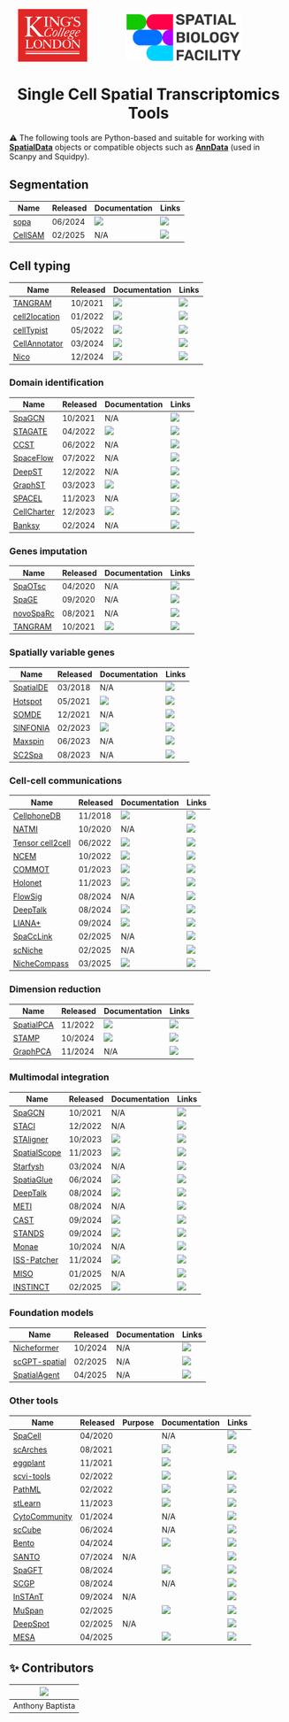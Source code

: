 <div align="center">
  <img src="images/kcl_logo.png" width="125px">
  &nbsp;&nbsp;&nbsp;&nbsp;&nbsp;&nbsp;&nbsp;&nbsp;&nbsp;&nbsp;&nbsp;&nbsp;&nbsp;&nbsp;&nbsp;&nbsp;
  <img src="images/sbf_logo.png" width="210px">
  &nbsp;&nbsp;&nbsp;&nbsp;&nbsp;&nbsp;&nbsp;&nbsp;&nbsp;&nbsp;&nbsp;&nbsp;&nbsp;&nbsp;&nbsp;&nbsp;
</div>

<h1 align="center">
 Single Cell Spatial Transcriptomics Tools
 </h1>

⚠️ The following tools are Python-based and suitable for working with [**SpatialData**](https://spatialdata.scverse.org/en/stable/tutorials/notebooks/notebooks/examples/intro.html) objects or compatible objects such as [**AnnData**](https://anndata.readthedocs.io/en/stable/index.html) (used in Scanpy and Squidpy).

## Segmentation

| Name       | Released | Documentation | Links |
| ---------- | -------  | ------------- | ----- |
| [sopa](https://www.nature.com/articles/s41467-024-48981-z)    | 06/2024 | [<img src="https://brand-guidelines.readthedocs.org/_images/logo-dark.png" width="20">](https://www.celltypist.org) | [<img src="https://raw.githubusercontent.com/FortAwesome/Font-Awesome/6.x/svgs/brands/github.svg" width="20">](https://gustaveroussy.github.io/sopa/) |
| [CellSAM](https://www.biorxiv.org/content/10.1101/2023.11.17.567630v5)    | 02/2025 | N/A | [<img src="https://raw.githubusercontent.com/FortAwesome/Font-Awesome/6.x/svgs/brands/github.svg" width="20">](https://github.com/vanvalenlab/cellsam) |
  
## Cell typing

| Name       | Released | Documentation | Links |
| ---------- | -------  | ------------- | ----- |
| [TANGRAM](https://www.nature.com/articles/s41592-021-01264-7)    | 10/2021 | [<img src="https://brand-guidelines.readthedocs.org/_images/logo-dark.png" width="20">](https://tangram-sc.readthedocs.io/en/latest/) | [<img src="https://raw.githubusercontent.com/FortAwesome/Font-Awesome/6.x/svgs/brands/github.svg" width="20">](https://github.com/broadinstitute/Tangram) |
| [cell2location](https://www.nature.com/articles/s41587-021-01139-4)    | 01/2022 | [<img src="https://brand-guidelines.readthedocs.org/_images/logo-dark.png" width="20">](https://cell2location.readthedocs.io/en/latest/) | [<img src="https://raw.githubusercontent.com/FortAwesome/Font-Awesome/6.x/svgs/brands/github.svg" width="20">](https://github.com/BayraktarLab/cell2location/tree/master) |
| [cellTypist](https://www.science.org/doi/10.1126/science.abl5197)    | 05/2022 | [<img src="https://brand-guidelines.readthedocs.org/_images/logo-dark.png" width="20">](https://www.celltypist.org) | [<img src="https://raw.githubusercontent.com/FortAwesome/Font-Awesome/6.x/svgs/brands/github.svg" width="20">](https://github.com/Teichlab/celltypist) |
| [CellAnnotator](https://www.nature.com/articles/s41592-024-02235-4)   | 03/2024 | [<img src="https://brand-guidelines.readthedocs.org/_images/logo-dark.png" width="20">](https://cell-annotator.readthedocs.io/en/latest/) | [<img src="https://raw.githubusercontent.com/FortAwesome/Font-Awesome/6.x/svgs/brands/github.svg" width="20">](https://github.com/quadbio/cell-annotator?tab=readme-ov-file) |
| [Nico](https://www.nature.com/articles/s41467-024-54973-w)   | 12/2024 | [<img src="https://brand-guidelines.readthedocs.org/_images/logo-dark.png" width="20">](https://nico-sc-sp.readthedocs.io/en/latest/) | [<img src="https://raw.githubusercontent.com/FortAwesome/Font-Awesome/6.x/svgs/brands/github.svg" width="20">](https://pypi.org/project/nico-sc-sp/) |


### Domain identification

| Name       | Released | Documentation | Links |
| ---------- | -------  | ------------- | ----- |
| [SpaGCN](https://www.nature.com/articles/s41592-021-01255-8)    | 10/2021 | N/A| [<img src="https://raw.githubusercontent.com/FortAwesome/Font-Awesome/6.x/svgs/brands/github.svg" width="20">](https://github.com/jianhuupenn/SpaGCN) |
| [STAGATE](https://www.nature.com/articles/s41467-022-29439-6)    | 04/2022 | [<img src="https://brand-guidelines.readthedocs.org/_images/logo-dark.png" width="20">](https://stagate.readthedocs.io/en/latest/index.html) | [<img src="https://raw.githubusercontent.com/FortAwesome/Font-Awesome/6.x/svgs/brands/github.svg" width="20">](https://github.com/zhanglabtools/STAGATE) |
| [CCST](https://www.nature.com/articles/s43588-022-00266-5)    | 06/2022 | N/A  |  [<img src="https://raw.githubusercontent.com/FortAwesome/Font-Awesome/6.x/svgs/brands/github.svg" width="20">](https://github.com/xiaoyeye/CCST)|
| [SpaceFlow](https://www.nature.com/articles/s41467-022-31739-w)    | 07/2022 | N/A  |  [<img src="https://raw.githubusercontent.com/FortAwesome/Font-Awesome/6.x/svgs/brands/github.svg" width="20">]([https://github.com/JinmiaoChenLab/scTM](https://github.com/hongleir/SpaceFlow))|
| [DeepST](https://academic.oup.com/nar/article/50/22/e131/6761985)   | 12/2022 | N/A | [<img src="https://raw.githubusercontent.com/FortAwesome/Font-Awesome/6.x/svgs/brands/github.svg" width="20">](https://github.com/JiangBioLab/DeepST) |
| [GraphST](https://www.nature.com/articles/s41467-023-36796-3)    | 03/2023 | [<img src="https://brand-guidelines.readthedocs.org/_images/logo-dark.png" width="20">](https://deepst-tutorials.readthedocs.io/en/latest/) | [<img src="https://raw.githubusercontent.com/FortAwesome/Font-Awesome/6.x/svgs/brands/github.svg" width="20">](https://github.com/JinmiaoChenLab/GraphST) |
| [SPACEL](https://www.nature.com/articles/s41467-023-43220-3)  | 11/2023 | N/A | [<img src="https://raw.githubusercontent.com/FortAwesome/Font-Awesome/6.x/svgs/brands/github.svg" width="20">](https://github.com/QuKunLab/SPACEL) |
| [CellCharter](https://www.nature.com/articles/s41588-023-01588-4)    | 12/2023 | [<img src="https://brand-guidelines.readthedocs.org/_images/logo-dark.png" width="20">](https://cellcharter.readthedocs.io/en/latest/) | [<img src="https://raw.githubusercontent.com/FortAwesome/Font-Awesome/6.x/svgs/brands/github.svg" width="20">](https://github.com/CSOgroup/cellcharter) |
| [Banksy](https://www.nature.com/articles/s41588-024-01664-3)   | 02/2024 | N/A | [<img src="https://raw.githubusercontent.com/FortAwesome/Font-Awesome/6.x/svgs/brands/github.svg" width="20">](https://github.com/prabhakarlab/Banksy_py) |


### Genes imputation

| Name       | Released | Documentation | Links |
| ---------- | -------  | ------------- | ----- |
| [SpaOTsc](https://www.nature.com/articles/s41467-020-15968-5)    | 04/2020 | N/A |  [<img src="https://raw.githubusercontent.com/FortAwesome/Font-Awesome/6.x/svgs/brands/github.svg" width="20">](https://github.com/zcang/SpaOTsc) |
| [SpaGE](https://academic.oup.com/nar/article/48/18/e107/5909530?login=true)   | 09/2020 | N/A |  [<img src="https://raw.githubusercontent.com/FortAwesome/Font-Awesome/6.x/svgs/brands/github.svg" width="20">](https://github.com/tabdelaal/SpaGE) |
| [novoSpaRc](https://www.nature.com/articles/s41596-021-00573-7)    | 08/2021 | N/A |  [<img src="https://raw.githubusercontent.com/FortAwesome/Font-Awesome/6.x/svgs/brands/github.svg" width="20">](https://github.com/rajewsky-lab/novosparc) |
| [TANGRAM](https://www.nature.com/articles/s41592-021-01264-7)    | 10/2021 | [<img src="https://brand-guidelines.readthedocs.org/_images/logo-dark.png" width="20">](https://tangram-sc.readthedocs.io/en/latest/) | [<img src="https://raw.githubusercontent.com/FortAwesome/Font-Awesome/6.x/svgs/brands/github.svg" width="20">](https://github.com/broadinstitute/Tangram) |

### Spatially variable genes

| Name       | Released | Documentation | Links |
| ---------- | -------  | ------------- | ----- |
| [SpatialDE](https://www.nature.com/articles/nmeth.4636)    | 03/2018 | N/A |  [<img src="https://raw.githubusercontent.com/FortAwesome/Font-Awesome/6.x/svgs/brands/github.svg" width="20">](https://github.com/Teichlab/SpatialDE) |
| [Hotspot](https://www.sciencedirect.com/science/article/pii/S2405471221001149)   | 05/2021 |  [<img src="https://brand-guidelines.readthedocs.org/_images/logo-dark.png" width="20">](https://hotspot.readthedocs.io/en/latest/)  | [<img src="https://raw.githubusercontent.com/FortAwesome/Font-Awesome/6.x/svgs/brands/github.svg" width="20">]([https://github.com/prabhakarlab/Banksy_py](https://github.com/yoseflab/hotspot)) |
| [SOMDE](https://academic.oup.com/bioinformatics/article/37/23/4392/6308937)   | 12/2021 | N/A | [<img src="https://raw.githubusercontent.com/FortAwesome/Font-Awesome/6.x/svgs/brands/github.svg" width="20">](https://github.com/XuegongLab/somde) |
| [SINFONIA](https://www.mdpi.com/2073-4409/12/4/604)    | 02/2023 |  [<img src="https://brand-guidelines.readthedocs.org/_images/logo-dark.png" width="20">](https://sinfonia-svg.readthedocs.io/en/latest/index.html) |  [<img src="https://raw.githubusercontent.com/FortAwesome/Font-Awesome/6.x/svgs/brands/github.svg" width="20">](https://github.com/BioX-NKU/SINFONIA) |
| [Maxspin](https://www.cell.com/cell-reports-methods/fulltext/S2667-2375(23)00136-4)    | 06/2023 |  N/A |  [<img src="https://raw.githubusercontent.com/FortAwesome/Font-Awesome/6.x/svgs/brands/github.svg" width="20">](https://github.com/dcjones/maxspin) |
| [SC2Spa](https://www.biorxiv.org/content/10.1101/2023.08.22.554277v1)    | 08/2023 |  N/A |  [<img src="https://raw.githubusercontent.com/FortAwesome/Font-Awesome/6.x/svgs/brands/github.svg" width="20">](https://github.com/linbuliao/SC2Spa?tab=readme-ov-file) |



### Cell-cell communications

| Name       | Released | Documentation | Links |
| ---------- | -------  | ------------- | ----- |
| [CellphoneDB](https://www.nature.com/articles/s41586-018-0698-6)    | 11/2018 | [<img src="https://brand-guidelines.readthedocs.org/_images/logo-dark.png" width="20">](https://www.cellphonedb.org)  |  [<img src="https://raw.githubusercontent.com/FortAwesome/Font-Awesome/6.x/svgs/brands/github.svg" width="20">](https://github.com/ventolab/CellphoneDB)|
| [NATMI](https://www.nature.com/articles/s41467-020-18873-z)    | 10/2020 | N/A  |  [<img src="https://raw.githubusercontent.com/FortAwesome/Font-Awesome/6.x/svgs/brands/github.svg" width="20">](https://github.com/forrest-lab/NATMI/)|
| [Tensor cell2cell](https://www.nature.com/articles/s41467-022-31369-2)    | 06/2022 | [<img src="https://brand-guidelines.readthedocs.org/_images/logo-dark.png" width="20">](https://earmingol.github.io/cell2cell/)  |  [<img src="https://raw.githubusercontent.com/FortAwesome/Font-Awesome/6.x/svgs/brands/github.svg" width="20">](https://github.com/earmingol/cell2cell?tab=readme-ov-file)|
| [NCEM](https://www.nature.com/articles/s41587-022-01467-z)    | 10/2022 | [<img src="https://brand-guidelines.readthedocs.org/_images/logo-dark.png" width="20">](https://ncem.readthedocs.io/en/latest/)  |  [<img src="https://raw.githubusercontent.com/FortAwesome/Font-Awesome/6.x/svgs/brands/github.svg" width="20">](https://github.com/theislab/ncem)|
| [COMMOT](https://www.nature.com/articles/s41592-022-01728-4)    | 01/2023 | [<img src="https://brand-guidelines.readthedocs.org/_images/logo-dark.png" width="20">](https://commot.readthedocs.io/en/latest/index.html)  |  [<img src="https://raw.githubusercontent.com/FortAwesome/Font-Awesome/6.x/svgs/brands/github.svg" width="20">](https://github.com/zcang/COMMOT)|
| [Holonet](https://academic.oup.com/bib/article/24/6/bbad359/7306826)    | 11/2023 | [<img src="https://brand-guidelines.readthedocs.org/_images/logo-dark.png" width="20">](https://holonet-doc.readthedocs.io/en/latest/)  |  [<img src="https://raw.githubusercontent.com/FortAwesome/Font-Awesome/6.x/svgs/brands/github.svg" width="20">](https://github.com/lhc17/HoloNet)|
| [FlowSig](https://www.nature.com/articles/s41592-024-02380-w)    | 08/2024 | N/A  |  [<img src="https://raw.githubusercontent.com/FortAwesome/Font-Awesome/6.x/svgs/brands/github.svg" width="20">](https://github.com/axelalmet/flowsig)|
| [DeepTalk](https://www.nature.com/articles/s41467-024-51329-2)    | 08/2024 | [<img src="https://brand-guidelines.readthedocs.org/_images/logo-dark.png" width="20">](https://deeptalk.readthedocs.io/en/latest/index.html)  |  [<img src="https://raw.githubusercontent.com/FortAwesome/Font-Awesome/6.x/svgs/brands/github.svg" width="20">](https://github.com/JiangBioLab/DeepTalk) |
| [LIANA+](https://www.nature.com/articles/s41556-024-01469-w)    | 09/2024 | [<img src="https://brand-guidelines.readthedocs.org/_images/logo-dark.png" width="20">](https://liana-py.readthedocs.io/en/latest/index.html)  |  [<img src="https://raw.githubusercontent.com/FortAwesome/Font-Awesome/6.x/svgs/brands/github.svg" width="20">](https://github.com/saezlab/liana-py) |
| [SpaCcLink](https://bmcbiol.biomedcentral.com/articles/10.1186/s12915-025-02141-x)    | 02/2025 | N/A |  [<img src="https://raw.githubusercontent.com/FortAwesome/Font-Awesome/6.x/svgs/brands/github.svg" width="20">](https://github.com/LiangYu-Xidian/SpaCcLink)|
| [scNiche](https://www.nature.com/articles/s41467-025-57029-9)    | 02/2025 | N/A |  [<img src="https://raw.githubusercontent.com/FortAwesome/Font-Awesome/6.x/svgs/brands/github.svg" width="20">](https://github.com/ZJUFanLab/scNiche)|
| [NicheCompass](https://www.nature.com/articles/s41588-025-02120-6)    | 03/2025 | [<img src="https://brand-guidelines.readthedocs.org/_images/logo-dark.png" width="20">](https://nichecompass.readthedocs.io/en/latest/)  |  [<img src="https://raw.githubusercontent.com/FortAwesome/Font-Awesome/6.x/svgs/brands/github.svg" width="20">](https://github.com/Lotfollahi-lab/nichecompass/tree/main)|

### Dimension reduction

| Name       | Released | Documentation | Links |
| ---------- | -------  | ------------- | ----- |
| [SpatialPCA](https://www.nature.com/articles/s41467-022-34879-1)    | 11/2022 | [<img src="https://brand-guidelines.readthedocs.org/_images/logo-dark.png" width="20">](https://lulushang.org/SpatialPCA_Tutorial/)  |  [<img src="https://raw.githubusercontent.com/FortAwesome/Font-Awesome/6.x/svgs/brands/github.svg" width="20">](https://github.com/shangll123/SpatialPCA?tab=readme-ov-file)|
| [STAMP](https://www.nature.com/articles/s41592-024-02463-8)    | 10/2024 | [<img src="https://brand-guidelines.readthedocs.org/_images/logo-dark.png" width="20">](https://jinmiaochenlab.github.io/scTM/notebooks/stamp/Simulation/)  |  [<img src="https://raw.githubusercontent.com/FortAwesome/Font-Awesome/6.x/svgs/brands/github.svg" width="20">](https://github.com/JinmiaoChenLab/scTM)|
| [GraphPCA](https://genomebiology.biomedcentral.com/articles/10.1186/s13059-024-03429-x)    | 11/2024 | N/A |  [<img src="https://raw.githubusercontent.com/FortAwesome/Font-Awesome/6.x/svgs/brands/github.svg" width="20">](https://github.com/YANG-ERA/GraphPCA)|

### Multimodal integration

| Name       | Released | Documentation | Links |
| ---------- | -------  | ------------- | ----- |
| [SpaGCN](https://www.nature.com/articles/s41592-021-01255-8)    | 10/2021 | N/A  |  [<img src="https://raw.githubusercontent.com/FortAwesome/Font-Awesome/6.x/svgs/brands/github.svg" width="20">](https://github.com/jianhuupenn/SpaGCN)|
| [STACI](https://www.nature.com/articles/s41467-022-35233-1)    | 12/2022 | N/A  |  [<img src="https://raw.githubusercontent.com/FortAwesome/Font-Awesome/6.x/svgs/brands/github.svg" width="20">](https://github.com/uhlerlab/STACI)|
| [STAligner](https://www.nature.com/articles/s43588-023-00543-x)    | 10/2023 | [<img src="https://brand-guidelines.readthedocs.org/_images/logo-dark.png" width="20">](https://staligner.readthedocs.io/en/latest/)  |  [<img src="https://raw.githubusercontent.com/FortAwesome/Font-Awesome/6.x/svgs/brands/github.svg" width="20">](https://github.com/zhanglabtools/STAligner)|
| [SpatialScope](https://www.nature.com/articles/s41467-023-43629-w)    | 11/2023 | [<img src="https://brand-guidelines.readthedocs.org/_images/logo-dark.png" width="20">](https://spatialscope-tutorial.readthedocs.io/en/latest/)  |  [<img src="https://raw.githubusercontent.com/FortAwesome/Font-Awesome/6.x/svgs/brands/github.svg" width="20">](https://github.com/YangLabHKUST/SpatialScope)|
| [Starfysh](https://www.nature.com/articles/s41587-024-02173-8#citeas)    | 03/2024 | N/A  |  [<img src="https://raw.githubusercontent.com/FortAwesome/Font-Awesome/6.x/svgs/brands/github.svg" width="20">](https://github.com/azizilab/starfysh)|
| [SpatiaGlue](https://www.nature.com/articles/s41592-024-02316-4)    | 06/2024 | [<img src="https://brand-guidelines.readthedocs.org/_images/logo-dark.png" width="20">](https://spatialglue-tutorials.readthedocs.io/en/latest/)  |  [<img src="https://raw.githubusercontent.com/FortAwesome/Font-Awesome/6.x/svgs/brands/github.svg" width="20">](https://github.com/JinmiaoChenLab/SpatialGlue)|
| [DeepTalk](https://www.nature.com/articles/s41467-024-51329-2)    | 08/2024 | [<img src="https://brand-guidelines.readthedocs.org/_images/logo-dark.png" width="20">](https://deeptalk.readthedocs.io/en/latest/index.html)  |  [<img src="https://raw.githubusercontent.com/FortAwesome/Font-Awesome/6.x/svgs/brands/github.svg" width="20">](https://github.com/JiangBioLab/DeepTalk) |
| [METI](https://www.nature.com/articles/s41467-024-51708-9)    | 08/2024 | N/A |  [<img src="https://raw.githubusercontent.com/FortAwesome/Font-Awesome/6.x/svgs/brands/github.svg" width="20">](https://github.com/Flashiness/METI) |
| [CAST](https://www.nature.com/articles/s41592-024-02410-7)    | 09/2024 | [<img src="https://brand-guidelines.readthedocs.org/_images/logo-dark.png" width="20">](https://cast-tutorial.readthedocs.io/en/latest/)  |  [<img src="https://raw.githubusercontent.com/FortAwesome/Font-Awesome/6.x/svgs/brands/github.svg" width="20">](https://github.com/wanglab-broad/CAST)|
| [STANDS](https://www.nature.com/articles/s41467-024-52445-9)    | 09/2024 | [<img src="https://brand-guidelines.readthedocs.org/_images/logo-dark.png" width="20">](https://catchxu.github.io/STANDS/)  |  [<img src="https://raw.githubusercontent.com/FortAwesome/Font-Awesome/6.x/svgs/brands/github.svg" width="20">](https://github.com/Catchxu/STANDS)|
| [Monae](https://www.nature.com/articles/s41467-024-53355-6)    | 10/2024 | N/A  |  [<img src="https://raw.githubusercontent.com/FortAwesome/Font-Awesome/6.x/svgs/brands/github.svg" width="20">](https://github.com/shapsider/monae)|
| [ISS-Patcher](https://www.nature.com/articles/s41586-024-08189-z)    | 11/2024 | [<img src="https://brand-guidelines.readthedocs.org/_images/logo-dark.png" width="20">](https://iss-patcher.readthedocs.io/en/latest/)  |  [<img src="https://raw.githubusercontent.com/FortAwesome/Font-Awesome/6.x/svgs/brands/github.svg" width="20">](https://github.com/Teichlab/iss_patcher)|
| [MISO](https://www.nature.com/articles/s41592-024-02574-2)    | 01/2025 | N/A  |  [<img src="https://raw.githubusercontent.com/FortAwesome/Font-Awesome/6.x/svgs/brands/github.svg" width="20">](https://github.com/kpcoleman/miso)|
| [INSTINCT](https://www.nature.com/articles/s41467-025-56535-0)    | 02/2025 | [<img src="https://brand-guidelines.readthedocs.org/_images/logo-dark.png" width="20">](N/A)  |  [<img src="https://raw.githubusercontent.com/FortAwesome/Font-Awesome/6.x/svgs/brands/github.svg" width="20">](https://github.com/yyLIU12138/INSTINCT)|




### Foundation models

| Name       | Released | Documentation | Links |
| ---------- | -------  | ------------- | ----- |
| [Nicheformer](https://www.biorxiv.org/content/10.1101/2024.04.15.589472v2)    | 10/2024 | N/A  |  [<img src="https://raw.githubusercontent.com/FortAwesome/Font-Awesome/6.x/svgs/brands/github.svg" width="20">](https://github.com/theislab/nicheformer)|
| [scGPT-spatial](https://www.biorxiv.org/content/10.1101/2025.02.05.636714v1)    | 02/2025 | N/A  |  [<img src="https://raw.githubusercontent.com/FortAwesome/Font-Awesome/6.x/svgs/brands/github.svg" width="20">](https://github.com/bowang-lab/scGPT-spatial/tree/main)|
| [SpatialAgent](https://www.biorxiv.org/content/10.1101/2025.04.03.646459v1)    | 04/2025 | N/A  |  [<img src="https://raw.githubusercontent.com/FortAwesome/Font-Awesome/6.x/svgs/brands/github.svg" width="20">](https://github.com/Genentech/SpatialAgent)|


### Other tools

| Name       | Released | Purpose  | Documentation | Links |
| ---------- | -------  | -------- | ------------- | ----- |
| [SpaCell](https://academic.oup.com/bioinformatics/article/36/7/2293/5663455?login=false)    | 04/2020 | | N/A  |  [<img src="https://raw.githubusercontent.com/FortAwesome/Font-Awesome/6.x/svgs/brands/github.svg" width="20">](https://github.com/BiomedicalMachineLearning/SpaCell)|
| [scArches](https://www.nature.com/articles/s41587-021-01001-7)    | 08/2021 | | [<img src="https://brand-guidelines.readthedocs.org/_images/logo-dark.png" width="20">](https://docs.scarches.org/en/latest/)  |  [<img src="https://raw.githubusercontent.com/FortAwesome/Font-Awesome/6.x/svgs/brands/github.svg" width="20">](https://github.com/theislab/scarches)|
| [eggplant](https://www.biorxiv.org/content/10.1101/2021.11.11.468178v1)    | 11/2021 | | [<img src="https://brand-guidelines.readthedocs.org/_images/logo-dark.png" width="20">](https://spatial-eggplant.readthedocs.io/en/latest/index.html)  |  | [<img src="https://raw.githubusercontent.com/FortAwesome/Font-Awesome/6.x/svgs/brands/github.svg" width="20">](https://github.com/almaan/eggplant/tree/master?tab=readme-ov-file)|
| [scvi-tools](https://www.nature.com/articles/s41587-021-01206-w)    | 02/2022 | | [<img src="https://brand-guidelines.readthedocs.org/_images/logo-dark.png" width="20">](https://scvi-tools.org)  |  [<img src="https://raw.githubusercontent.com/FortAwesome/Font-Awesome/6.x/svgs/brands/github.svg" width="20">](https://github.com/scverse/scvi-tools)|
| [PathML](https://aacrjournals.org/mcr/article/20/2/202/678062/Building-Tools-for-Machine-Learning-and-Artificial)    | 02/2022 | | [<img src="https://brand-guidelines.readthedocs.org/_images/logo-dark.png" width="20">](https://pathml.org)  |  [<img src="https://raw.githubusercontent.com/FortAwesome/Font-Awesome/6.x/svgs/brands/github.svg" width="20">](https://github.com/Dana-Farber-AIOS/pathml)|
| [stLearn](https://www.nature.com/articles/s41467-023-43120-6)    | 11/2023 | | [<img src="https://brand-guidelines.readthedocs.org/_images/logo-dark.png" width="20">](https://stlearn.readthedocs.io/en/latest/)  |  [<img src="https://raw.githubusercontent.com/FortAwesome/Font-Awesome/6.x/svgs/brands/github.svg" width="20">](https://github.com/BiomedicalMachineLearning/stLearn)|
| [CytoCommunity](https://www.nature.com/articles/s41592-023-02124-2)    | 01/2024 | | N/A |  [<img src="https://raw.githubusercontent.com/FortAwesome/Font-Awesome/6.x/svgs/brands/github.svg" width="20">](https://github.com/tanlabcode/CytoCommunity?tab=readme-ov-file)|
| [scCube](https://www.nature.com/articles/s41467-024-49445-0)    | 06/2024 | | N/A |  [<img src="https://raw.githubusercontent.com/FortAwesome/Font-Awesome/6.x/svgs/brands/github.svg" width="20">](https://github.com/ZJUFanLab/scCube)|
| [Bento](https://genomebiology.biomedcentral.com/articles/10.1186/s13059-024-03217-7)    | 04/2024 | | [<img src="https://brand-guidelines.readthedocs.org/_images/logo-dark.png" width="20">](https://bento-tools.readthedocs.io/en/latest/)  |  [<img src="https://raw.githubusercontent.com/FortAwesome/Font-Awesome/6.x/svgs/brands/github.svg" width="20">](https://github.com/YeoLab/bento-tools)|
| [SANTO](https://www.nature.com/articles/s41467-024-50308-x)    | 07/2024 | N/A  | | [<img src="https://raw.githubusercontent.com/FortAwesome/Font-Awesome/6.x/svgs/brands/github.svg" width="20">](https://github.com/leihouyeung/SANTO)|
| [SpaGFT](https://www.nature.com/articles/s41467-024-51590-5)    | 08/2024 | | [<img src="https://brand-guidelines.readthedocs.org/_images/logo-dark.png" width="20">](https://spagft.readthedocs.io/en/latest)  |  [<img src="https://raw.githubusercontent.com/FortAwesome/Font-Awesome/6.x/svgs/brands/github.svg" width="20">](https://github.com/OSU-BMBL/SpaGFT)|
| [SCGP](https://www.sciencedirect.com/science/article/pii/S266723752400211X?via%3Dihub)    | 08/2024 | | N/A  |  [<img src="https://raw.githubusercontent.com/FortAwesome/Font-Awesome/6.x/svgs/brands/github.svg" width="20">](https://gitlab.com/enable-medicine-public/scgp)|
| [InSTAnT](https://www.nature.com/articles/s41467-024-49457-w)    | 09/2024 | N/A  |  | [<img src="https://raw.githubusercontent.com/FortAwesome/Font-Awesome/6.x/svgs/brands/github.svg" width="20">](https://github.com/bhavaygg/InSTAnT)|
| [MuSpan](https://www.biorxiv.org/content/10.1101/2024.12.06.627195v3)    | 02/2025 | | [<img src="https://brand-guidelines.readthedocs.org/_images/logo-dark.png" width="20">](https://www.muspan.co.uk)  |  [<img src="https://raw.githubusercontent.com/FortAwesome/Font-Awesome/6.x/svgs/brands/github.svg" width="20">](https://github.com/joshwillmoore1/MuSpAn-Public)|
| [DeepSpot](https://www.medrxiv.org/content/10.1101/2025.02.09.25321567v1)    | 02/2025 | N/A  | | [<img src="https://raw.githubusercontent.com/FortAwesome/Font-Awesome/6.x/svgs/brands/github.svg" width="20">](https://github.com/ratschlab/DeepSpot/tree/main)|
| [MESA](https://www.nature.com/articles/s41588-025-02119-z)    | 04/2025 | | [<img src="https://brand-guidelines.readthedocs.org/_images/logo-dark.png" width="20">](https://mesa-py.readthedocs.io/en/latest/)  |  [<img src="https://raw.githubusercontent.com/FortAwesome/Font-Awesome/6.x/svgs/brands/github.svg" width="20">](https://github.com/Feanor007/MESA)|






## ✨ Contributors

|<img src="https://api.dicebear.com/9.x/rings/svg?seed=Anthony%20Baptista" width="100px">   |
|------------------------------------------------------------------------------------------|
| Anthony Baptista                                                                         |
